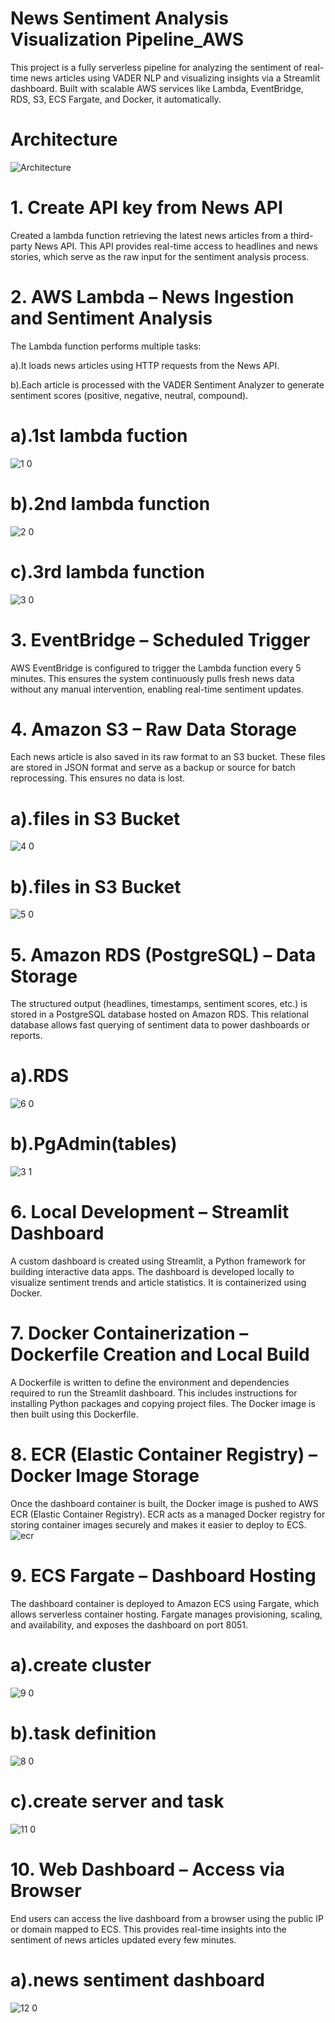 # News Sentiment Analysis Visualization Pipeline_AWS
This project is a fully serverless pipeline for analyzing the sentiment of real-time news articles using VADER NLP and visualizing insights via a Streamlit dashboard. Built with scalable AWS services like Lambda, EventBridge, RDS, S3, ECS Fargate, and Docker, it automatically.

# Architecture

![Architecture](https://github.com/user-attachments/assets/87cd1712-98c1-4334-9c1c-7c33c2715add)

# 1. Create API key from News API
Created a lambda function retrieving the latest news articles from a third-party News API. This API provides real-time access to headlines and news stories, which serve as the raw input for the sentiment analysis process.

# 2. AWS Lambda – News Ingestion and Sentiment Analysis
The Lambda function performs multiple tasks:

  a).It loads news articles using HTTP requests from the News API.
  
  b).Each article is processed with the VADER Sentiment Analyzer to generate sentiment scores (positive, negative, neutral, compound).

  # a).1st lambda fuction
![1 0](https://github.com/user-attachments/assets/ce5b5387-6b45-40d9-9ced-0b2e70d0ac3c)
  
 # b).2nd lambda function
![2 0](https://github.com/user-attachments/assets/b41cd9aa-bf8f-4d07-be31-07ac13b72557)
  
 # c).3rd lambda function
![3 0](https://github.com/user-attachments/assets/aa88e9f7-f35c-4b7e-831f-30e509afd130)

# 3. EventBridge – Scheduled Trigger
AWS EventBridge is configured to trigger the Lambda function every 5 minutes. This ensures the system continuously pulls fresh news data without any manual intervention, enabling real-time sentiment updates.

# 4. Amazon S3 – Raw Data Storage
Each news article is also saved in its raw format to an S3 bucket. These files are stored in JSON format and serve as a backup or source for batch reprocessing. This ensures no data is lost.

 # a).files in S3 Bucket
![4 0](https://github.com/user-attachments/assets/98417b94-d6dd-4e97-b71f-af87ae4c62f4)
  
 # b).files in S3 Bucket
![5 0](https://github.com/user-attachments/assets/c34629cd-bb0e-45c6-9d87-5fd27c16b0cd)

# 5. Amazon RDS (PostgreSQL) – Data Storage
The structured output (headlines, timestamps, sentiment scores, etc.) is stored in a PostgreSQL database hosted on Amazon RDS. This relational database allows fast querying of sentiment data to power dashboards or reports.

 # a).RDS
![6 0](https://github.com/user-attachments/assets/496d9842-16dc-4c4a-9ebb-33918c65f287)
  
 # b).PgAdmin(tables)
![3 1](https://github.com/user-attachments/assets/81808fad-ffcd-4287-9b13-70626eab4427)

# 6. Local Development – Streamlit Dashboard
A custom dashboard is created using Streamlit, a Python framework for building interactive data apps. The dashboard is developed locally to visualize sentiment trends and article statistics. It is containerized using Docker.

# 7. Docker Containerization – Dockerfile Creation and Local Build
A Dockerfile is written to define the environment and dependencies required to run the Streamlit dashboard. This includes instructions for installing Python packages and copying project files. The Docker image is then built using this Dockerfile.

# 8. ECR (Elastic Container Registry) – Docker Image Storage
Once the dashboard container is built, the Docker image is pushed to AWS ECR (Elastic Container Registry). ECR acts as a managed Docker registry for storing container images securely and makes it easier to deploy to ECS.
![ecr](https://github.com/user-attachments/assets/a516bcc0-e452-4654-ae81-6d89dd549f6e)

# 9. ECS Fargate – Dashboard Hosting
The dashboard container is deployed to Amazon ECS using Fargate, which allows serverless container hosting. Fargate manages provisioning, scaling, and availability, and exposes the dashboard on port 8051.
  
 # a).create cluster
![9 0](https://github.com/user-attachments/assets/ac577ac2-fbbd-438d-b194-969e2d9d64da)
  
 # b).task definition
![8 0](https://github.com/user-attachments/assets/88e88760-7e45-4f71-bcf7-ef3099b3e85b)

 # c).create server and task
![11 0](https://github.com/user-attachments/assets/74bd084d-41ea-4627-a485-9edc006c75d0)

# 10. Web Dashboard – Access via Browser
End users can access the live dashboard from a browser using the public IP or domain mapped to ECS. This provides real-time insights into the sentiment of news articles updated every few minutes.
  
 # a).news sentiment dashboard
![12 0](https://github.com/user-attachments/assets/6ffd36e0-fc42-4745-85a3-ac4c135eea8e)







